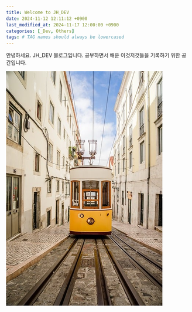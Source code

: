 ```yaml
---
title: Welcome to JH_DEV
date: 2024-11-12 12:11:12 +0900
last_modified_at: 2024-11-17 12:00:00 +0900
categories: [_Dev, Others]
tags: # TAG names should always be lowercased
---
```






안녕하세요. JH_DEV 블로그입니다. 공부하면서 배운 이것저것들을 기록하기 위한 공간입니다.



![lisbon-8275994_640](../assets/img/contents/2024-11-13-first/lisbon-8275994_640.jpg)





